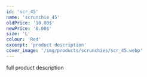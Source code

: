 ```yaml
---
id: 'scr_45'
name: 'scrunchie 45'
oldPrice: '10.00$'
newPrice: '8.00$'
size: 'L'
colour: 'Red'
excerpt: 'product description'
cover_image: '/img/products/scrunchies/scr_45.webp'
---
```

full product description
